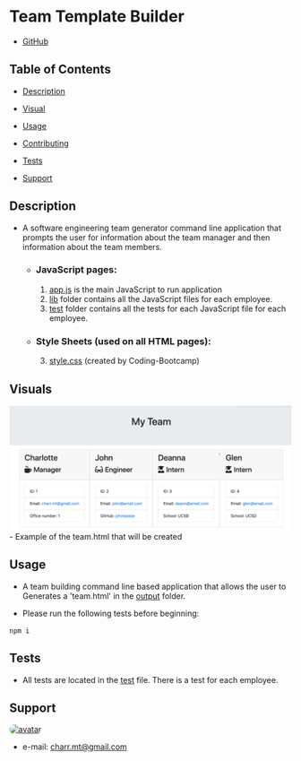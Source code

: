 #  **Team Template Builder** #

- [GitHub](https://github.com/charrmountain/team-builder)

## Table of Contents

- [Description](#description) 

- [Visual](#visual) 

- [Usage](#usage) 

- [Contributing](#contributing) 

- [Tests](#tests) 

- [Support](#support) 

## **Description**

-  A software engineering team generator command line application that prompts the user for information about the team manager and then information about the team members.

    - ### **JavaScript pages:**
         1. [app.js](app.js) is the main JavaScript to run application
         2. [lib](/Users/Charlotte/Coding-Bootcamp/Homework/team-builder/lib) folder contains all the JavaScript files for each employee.
         3. [test](/Users/Charlotte/Coding-Bootcamp/Homework/team-builder/test) folder contains all the tests for each JavaScript file for each employee.

    - ### **Style Sheets** (used on all HTML pages)**:**
         3. [style.css](style.css) (created by Coding-Bootcamp)

## **Visuals**
![alt](demo/demo.png)
       - Example of the team.html that will be created

## **Usage**
- A team building command line based application that allows the user to Generates a 'team.html' in the [output](/Users/Charlotte/Coding-Bootcamp/Homework/team-builder/output) folder.

- Please run the following tests before beginning:
```
npm i
```

## **Tests**
- All tests are located in the [test](/Users/Charlotte/Coding-Bootcamp/Homework/team-builder/test) file. There is a test for each employee.

## **Support**
    
[<img src="https://avatars3.githubusercontent.com/u/60668617?v=4" alt="avatar" style="border-radius: 75px" width="75"/>](https://github.com/charrmountain)
- e-mail: charr.mt@gmail.com